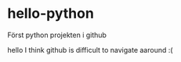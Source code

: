 # hello-python
Först python projekten i github

hello
I think github is difficult to navigate aaround :(
